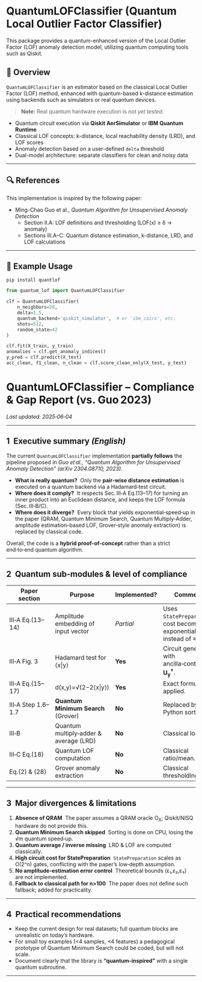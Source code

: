 # QuantumLOFClassifier (Quantum Local Outlier Factor Classifier)

This package provides a quantum-enhanced version of the Local Outlier Factor (LOF) anomaly detection model, utilizing quantum computing tools such as Qiskit.

## 📘 Overview

`QuantumLOFClassifier` is an estimator based on the classical Local Outlier Factor (LOF) method, enhanced with quantum-based k-distance estimation using backends such as simulators or real quantum devices.  
> **Note:** Real quantum hardware execution is *not yet tested*.

- Quantum circuit execution via **Qiskit AerSimulator** or **IBM Quantum Runtime**
- Classical LOF concepts: k-distance, local reachability density (LRD), and LOF scores
- Anomaly detection based on a user-defined `delta` threshold
- Dual-model architecture: separate classifiers for clean and noisy data

---

## 🔍 References

This implementation is inspired by the following paper:

- Ming-Chao Guo et al., *Quantum Algorithm for Unsupervised Anomaly Detection*  
  - Section II.A: LOF definitions and thresholding (LOF(x) ≥ δ → anomaly)  
  - Sections III.A–C: Quantum distance estimation, k-distance, LRD, and LOF calculations

---

## 🚀 Example Usage
```Install
pip install quantlof
```

```python
from quantum_lof import QuantumLOFClassifier

clf = QuantumLOFClassifier(
    n_neighbors=20,
    delta=1.5,
    quantum_backend='qiskit_simulator',  # or 'ibm_cairo', etc.
    shots=512,
    random_state=42
)

clf.fit(X_train, y_train)
anomalies = clf.get_anomaly_indices()
y_pred = clf.predict(X_test)
acc_clean, f1_clean, n_clean = clf.score_clean_only(X_test, y_test)

```

# QuantumLOFClassifier – Compliance & Gap Report (vs. Guo 2023)

*Last updated: 2025‑06‑04*

---

## 1  Executive summary *(English)*

The current `QuantumLOFClassifier` implementation **partially follows** the pipeline proposed in *Guo et al., “Quantum Algorithm for Unsupervised Anomaly Detection” (arXiv 2304.08710, 2023).*

* **What is really quantum?**  Only the **pair‑wise distance estimation** is executed on a quantum backend via a Hadamard‑test circuit.
* **Where does it comply?**  It respects Sec. III‑A Eq.(13–17) for turning an inner product into an Euclidean distance, and keeps the LOF formula (Sec. III‑B/C).
* **Where does it diverge?**  Every block that yields exponential‐speed‑up in the paper (QRAM, Quantum Minimum Search, Quantum Multiply‑Adder, amplitude estimation–based LOF, Grover‑style anomaly extraction) is replaced by classical code.

Overall, the code is a **hybrid proof‑of‑concept** rather than a strict end‑to‑end quantum algorithm.

---

## 2  Quantum sub‑modules & level of compliance

| Paper section      | Purpose                                | Implemented? | Comment                                                                  |
| ------------------ | -------------------------------------- | ------------ | ------------------------------------------------------------------------ |
| III‑A Eq.(13–14)   | Amplitude embedding of input vector    | *Partial*    | Uses `StatePreparation`; cost becomes exponential instead of ≈O(d).      |
| III‑A Fig. 3       | Hadamard test for ⟨x\|y⟩               | **Yes**      | Circuit generated with ancilla‑controlled **U<sub>y</sub><sup>†</sup>**. |
| III‑A Eq.(15–17)   | d(x,y)=√(2−2⟨x\|y⟩)                    | **Yes**      | Exact formula applied.                                                   |
| III‑A Step 1.6–1.7 | **Quantum Minimum Search** (Grover)    | **No**       | Replaced by Python sort.                                                 |
| III‑B              | Quantum multiply‑adder & average (LRD) | **No**       | Classical loops.                                                         |
| III‑C Eq.(18)      | Quantum LOF computation                | **No**       | Classical ratio/mean.                                                    |
| Eq.(2) & (28)      | Grover anomaly extraction              | **No**       | Classical thresholding.                                                  |

---

## 3  Major divergences & limitations

1. **Absence of QRAM**  The paper assumes a QRAM oracle O<sub>X</sub>; Qiskit/NISQ hardware do not provide this.
2. **Quantum Minimum Search skipped**  Sorting is done on CPU, losing the √m quantum speed‑up.
3. **Quantum average / inverse missing**  LRD & LOF are computed classically.
4. **High circuit cost for StatePreparation**  `StatePreparation` scales as O(2^n) gates, conflicting with the paper’s low‑depth assumption.
5. **No amplitude‑estimation error control**  Theoretical bounds (ε₁,ε₂,ε₃) are not implemented.
6. **Fallback to classical path for n>100**  The paper does not define such fallback; added for practicality.

---

## 4  Practical recommendations

* Keep the current design for real datasets; full quantum blocks are unrealistic on today’s hardware.
* For small toy examples (<4 samples, <4 features) a pedagogical prototype of Quantum Minimum Search could be coded, but will not scale.
* Document clearly that the library is **“quantum‑inspired”** with a single quantum subroutine.

---
